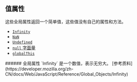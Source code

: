 ## 值属性

这些全局属性返回一个简单值，这些值没有自己的属性和方法。

* [`Infinity`](#Infinity)
* [`NaN`](#NaN)
* [`Undefined`](#Undefined)
* [`null` 字面量](#null)
* [`globalThis`](#globalThis)


<span id="Infinity">
###### 全局属性 `Infinity` 是一个数值，表示无穷大。 [参考质料](https://developer.mozilla.org/zh-CN/docs/Web/JavaScript/Reference/Global_Objects/Infinity)  



<span id="NaN">
